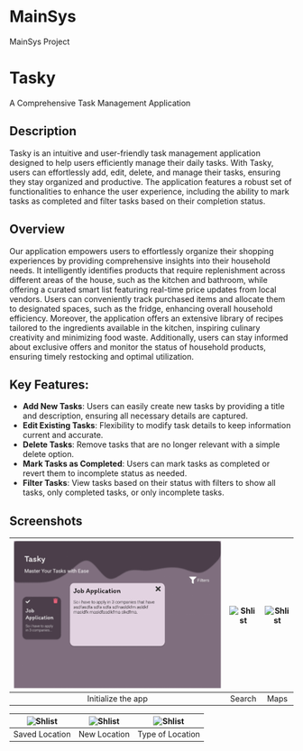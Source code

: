 # MainSys
MainSys Project
# Tasky


A Comprehensive Task Management Application


## Description

Tasky is an intuitive and user-friendly task management application designed to help users efficiently manage their daily tasks. With Tasky, users can effortlessly add, edit, delete, and manage their tasks, ensuring they stay organized and productive. The application features a robust set of functionalities to enhance the user experience, including the ability to mark tasks as completed and filter tasks based on their completion status.

## Overview

Our application empowers users to effortlessly organize their shopping experiences by providing comprehensive insights into their household needs. It intelligently identifies products that require replenishment across different areas of the house, such as the kitchen and bathroom, while offering a curated smart list featuring real-time price updates from local vendors. Users can conveniently track purchased items and allocate them to designated spaces, such as the fridge, enhancing overall household efficiency. Moreover, the application offers an extensive library of recipes tailored to the ingredients available in the kitchen, inspiring culinary creativity and minimizing food waste. Additionally, users can stay informed about exclusive offers and monitor the status of household products, ensuring timely restocking and optimal utilization.

## Key Features:

* **Add New Tasks**: Users can easily create new tasks by providing a title and description, ensuring all necessary details are captured.
* **Edit Existing Tasks**: Flexibility to modify task details to keep information current and accurate.
* **Delete Tasks**: Remove tasks that are no longer relevant with a simple delete option.
* **Mark Tasks as Completed**: Users can mark tasks as completed or revert them to incomplete status as needed.
* **Filter Tasks**: View tasks based on their status with filters to show all tasks, only completed tasks, or only incomplete tasks.
## Screenshots

| ![Tasky](project/screenshots/Select_Task.png) | ![Shlist](Screenshots/search.png) | ![Shlist](Screenshots/maps.png) |
|:---:|:---:|:---:|
| Initialize the app | Search | Maps | 

| ![Shlist](Screenshots/saved.png) | ![Shlist](Screenshots/new_loc.png) | ![Shlist](Screenshots/type.png) 
|:---:|:---:|:---:|
| Saved Location | New Location | Type of Location | 
